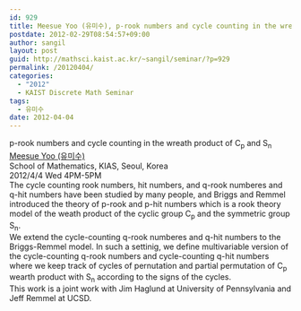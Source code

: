 ```yaml
---
id: 929
title: Meesue Yoo (유미수), p-rook numbers and cycle counting in the wreath product of Cp and Sn
postdate: 2012-02-29T08:54:57+09:00
author: sangil
layout: post
guid: http://mathsci.kaist.ac.kr/~sangil/seminar/?p=929
permalink: /20120404/
categories:
  - "2012"
  - KAIST Discrete Math Seminar
tags:
  - 유미수
date: 2012-04-04
---
```

<div class="talk">
  p-rook numbers and cycle counting in the wreath product of C<sub>p</sub> and S<sub>n</sub>
</div>

<div class="speaker">
  <a href="http://www.math.upenn.edu/~meesue/">Meesue Yoo (유미수)</a><br /> School of Mathematics, KIAS, Seoul, Korea
</div>

<div class="date">
  2012/4/4 Wed 4PM-5PM
</div>

<div class="abstract">
  The cycle counting rook numbers, hit numbers, and q-rook numberes and q-hit numbers have been studied by many people, and Briggs and Remmel introduced the theory of p-rook and p-hit numbers which is a rook theory model of the weath product of the cyclic group C<sub>p</sub> and the symmetric group S<sub>n</sub>.<br /> We extend the cycle-counting q-rook numberes and q-hit numbers to the Briggs-Remmel model. In such a settinig, we define multivariable version of the cycle-counting q-rook numbers and cycle-counting q-hit numbers where we keep track of cycles of pernutation and partial permutation of C<sub>p</sub> wearth product with S<sub>n</sub> according to the signs of the cycles.<br /> This work is a joint work with Jim Haglund at University of Pennsylvania and Jeff Remmel at UCSD.
</div>